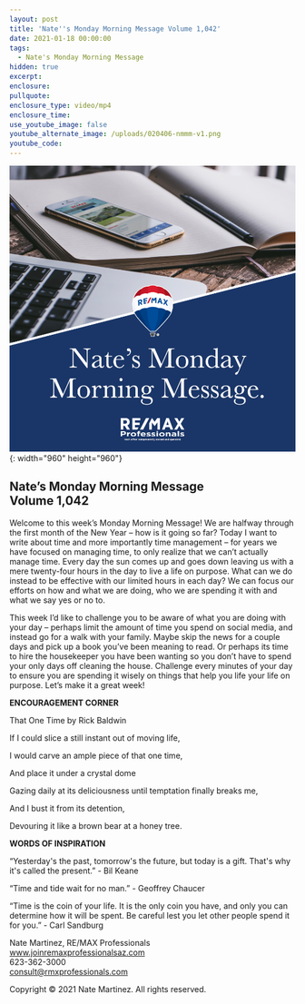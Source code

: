 ```yaml
---
layout: post
title: 'Nate''s Monday Morning Message Volume 1,042'
date: 2021-01-18 00:00:00
tags:
  - Nate's Monday Morning Message
hidden: true
excerpt:
enclosure:
pullquote:
enclosure_type: video/mp4
enclosure_time:
use_youtube_image: false
youtube_alternate_image: /uploads/020406-nmmm-v1.png
youtube_code:
---
```


![](/uploads/020406-nmmm-v1-1.png){: width="960" height="960"}

## **Nate’s Monday Morning Message<br>Volume 1,042**

Welcome to this week’s Monday Morning Message\! We are halfway through the first month of the New Year – how is it going so far? Today I want to write about time and more importantly time management – for years we have focused on managing time, to only realize that we can’t actually manage time. Every day the sun comes up and goes down leaving us with a mere twenty-four hours in the day to live a life on purpose. What can we do instead to be effective with our limited hours in each day? We can focus our efforts on how and what we are doing, who we are spending it with and what we say yes or no to.

This week I’d like to challenge you to be aware of what you are doing with your day – perhaps limit the amount of time you spend on social media, and instead go for a walk with your family. Maybe skip the news for a couple days and pick up a book you’ve been meaning to read. Or perhaps its time to hire the housekeeper you have been wanting so you don’t have to spend your only days off cleaning the house. Challenge every minutes of your day to ensure you are spending it wisely on things that help you life your life on purpose. Let’s make it a great week\!

**ENCOURAGEMENT CORNER**

That One Time by Rick Baldwin

If I could slice a still instant out of moving life,

I would carve an ample piece of that one time,

And place it under a crystal dome

Gazing daily at its deliciousness until temptation finally breaks me,

And I bust it from its detention,

Devouring it like a brown bear at a honey tree.

**WORDS OF INSPIRATION**

“Yesterday's the past, tomorrow's the future, but today is a gift. That's why it's called the present.” - Bil Keane

“Time and tide wait for no man.” - Geoffrey Chaucer

“Time is the coin of your life. It is the only coin you have, and only you can determine how it will be spent. Be careful lest you let other people spend it for you.” - Carl Sandburg

Nate Martinez, RE/MAX Professionals<br>www.joinremaxprofessionalsaz.com<br>623-362-3000<br>consult@rmxprofessionals.com

Copyright &copy; 2021 Nate Martinez. All rights reserved.
